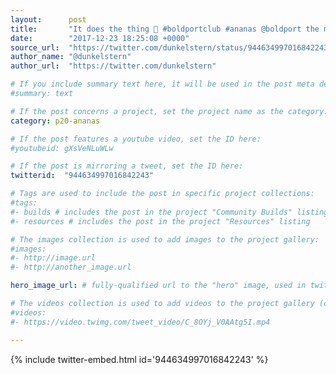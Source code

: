 ```yaml
---
layout:      post
title:       "It does the thing 🙂 #boldportclub #ananas @boldport the mega solder joints in the middle were my challenge with thi…"
date:        "2017-12-23 18:25:08 +0000"
source_url:  "https://twitter.com/dunkelstern/status/944634997016842243"
author_name: "@dunkelstern"
author_url:  "https://twitter.com/dunkelstern"

# If you include summary text here, it will be used in the post meta description instead of an excerpt from the post body
#summary: text

# If the post concerns a project, set the project name as the category:
category: p20-ananas

# If the post features a youtube video, set the ID here:
#youtubeid: gXsVeNLuWLw

# If the post is mirroring a tweet, set the ID here:
twitterid:  "944634997016842243"

# Tags are used to include the post in specific project collections:
#tags:
#- builds # includes the post in the project "Community Builds" listing
#- resources # includes the post in the project "Resources" listing

# The images collection is used to add images to the project gallery:
#images:
#- http://image.url
#- http://another_image.url

hero_image_url: # fully-qualified url to the "hero" image, used in twitter cards for example

# The videos collection is used to add videos to the project gallery (currently only mp4):
#videos:
#- https://video.twimg.com/tweet_video/C_8OYj_V0AAtg5I.mp4

---
```


{% include twitter-embed.html id='944634997016842243' %}


